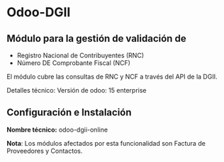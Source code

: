 # Odoo-DGII

## Módulo para la gestión de validación de

* Registro Nacional de Contribuyentes (RNC)
* Número DE Comprobante Fiscal (NCF)

El módulo cubre las consultas de RNC y NCF a través del API de la DGII.

Detalles técnico:
Versión de odoo: 15 enterprise

## Configuración e Instalación

**Nombre técnico:** odoo-dgii-online

**Nota**: Los módulos afectados por esta  funcionalidad son Factura de Proveedores y Contactos.
